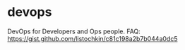 # devops
DevOps for Developers and Ops people. FAQ: https://gist.github.com/listochkin/c81c198a2b7b044a0dc5
